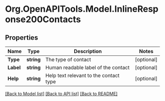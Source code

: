 
# Org.OpenAPITools.Model.InlineResponse200Contacts

## Properties

Name | Type | Description | Notes
------------ | ------------- | ------------- | -------------
**Type** | **string** | The type of contact | [optional] 
**Label** | **string** | Human readable label of the contact | [optional] 
**Help** | **string** | Help text relevant to the contact type | [optional] 

[[Back to Model list]](../README.md#documentation-for-models)
[[Back to API list]](../README.md#documentation-for-api-endpoints)
[[Back to README]](../README.md)


